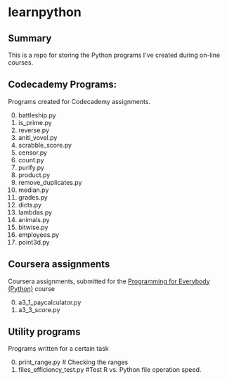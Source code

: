 # learnpython


## Summary
This is a repo for storing the Python programs I've created during on-line courses. 


## Codecademy Programs:

Programs created for Codecademy assignments.

0. battleship.py
0. is_prime.py
0. reverse.py
0. aniti_vovel.py
0. scrabble_score.py
0. censor.py
0. count.py
0. purify.py
0. product.py
0. remove\_duplicates.py
0. median.py
0. grades.py
0. dicts.py
0. lambdas.py
0. animals.py
0. bitwise.py
0. employees.py
0. point3d.py

## Coursera assignments

Coursera assignments, submitted for the [Programming for Everybody (Python)](https://www.coursera.org/course/pythonlearn) course

0. a3\_1\_paycalculator.py
0. a3\_3\_score.py

## Utility programs

Programs written for a certain task

0. print_range.py				# Checking the ranges
0. files_efficiency_test.py		#Test R vs. Python file operation speed.